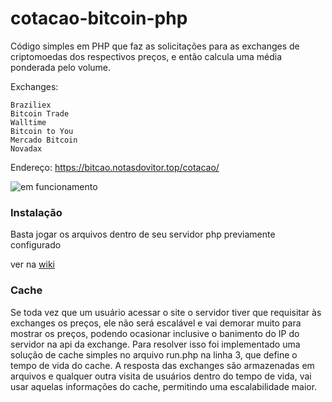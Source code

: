 # cotacao-bitcoin-php


Código simples em PHP que faz as solicitações para as exchanges de criptomoedas dos respectivos preços, e então calcula uma média ponderada pelo volume.

Exchanges:

```
Braziliex
Bitcoin Trade
Walltime
Bitcoin to You
Mercado Bitcoin
Novadax
```

Endereço: https://bitcao.notasdovitor.top/cotacao/


![em funcionamento](https://raw.githubusercontent.com/vitorgamer58/cotacao-bitcoin-php/master/img/img.png)


### Instalação
Basta jogar os arquivos dentro de seu servidor php previamente configurado

ver na [wiki](https://github.com/vitorgamer58/cotacao-bitcoin-php/wiki)

### Cache

Se toda vez que um usuário acessar o site o servidor tiver que requisitar às exchanges os preços, ele não será escalável e vai demorar muito para mostrar os preços, podendo ocasionar inclusive o banimento do IP do servidor na api da exchange.
Para resolver isso foi implementado uma solução de cache simples no arquivo run.php na linha 3, que define o tempo de vida do cache.
A resposta das exchanges são armazenadas em arquivos e qualquer outra visita de usuários dentro do tempo de vida, vai usar aquelas informações do cache, permitindo uma escalabilidade maior.
